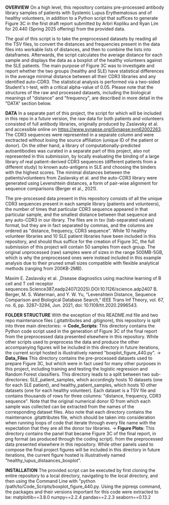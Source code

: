 **OVERVIEW**
On a high level, this repository contains pre-processed antibody library samples of patients with Systemic Lupus Erythematosus and of healthy volunteers, in addition to a Python script that suffices to generate Figure 3C in the first draft report submitted by Arbri Kopliku and Ryan Lim for 20.440 (Spring 2025 offering) from the provided data. 

The goal of this script is to take the preprocessed datasets by reading all the TSV files, to convert the distances and frequencies present in the data files into workable lists of distances, and then to combine the lists into dataframes. Afterwards, the script calculates the average distance for each sample and displays the data as a boxplot of the healthy volunteers against the SLE patients. The main purpose of Figure 3C was to investigate and report whether the two groups (healthy and SLE) have statistical differences in the average minimal distance between all their CDR3 libraries and any identified auto-CDR3. The statistical analysis is performed via a two-sided Student's t-test, with a critical alpha-value of 0.05. Please note that the structures of the raw and processed datasets, including the biological meanings of "distance" and "frequency", are described in more detail in the "DATA" section below.

**DATA**
In a separate part of this project, the script for which will be included in this repo in a future version, the raw data for both patients and volunteers consisted of full antibody libraries, originally produced by Zaslavsky et al. and accessible online on https://www.synapse.org/Synapse:syn62002263. The CDR3 sequences were represented in a separate column and were exctracted without losing the source affiliation (unique ID of the patient or donor). On the other hand, a library of computationally-predicted autoantibodies was curated in a separate part of this project, also not represented in this submission, by locally evaluating the binding of a large library of real patient-derived CDR3 sequences (different patients from a different study) to known auto-antigens in SLE and choosing the binders with the highest scores. The minimal distances between the patients/volunteers from Zaslavsky et al. and the auto-CDR3 library were generated using Levenshtein distances, a form of pair-wise alignment for sequence comparisons (Berger et al., 2021). 

The pre-processed data present in this repository consists of all the unique CDR3 sequences present in each sample library (patients and volunteers), the number of times that particular CDR3 sequence appeared in that particular sample, and the smallest distance between that sequence and any auto-CDR3 in our library. The files are in tsv (tab-separated values) format, but they are in fact separated by commas, and the columns are ordered as "distance, frequency, CDR3 sequence". While 10 healthy volunteer libraries and 10 SLE patient libraries have been included in this repository, and should thus suffice for the creation of Figure 3C, the full submission of this project will contain 50 samples from each group. The original unprocessed (raw) samples were of sizes in the range 500MB-5GB, which is why the preprocessed ones were instead included in this example analysis due to their pruned small sizes compatible with flexible analytical methods (ranging from 200KB-2MB).

Maxim E. Zaslavsky et al. ,Disease diagnostics using machine learning of B cell and T cell receptor sequences.Science387,eadp2407(2025).DOI:10.1126/science.adp2407
B. Berger, M. S. Waterman, and Y. W. Yu, “Levenshtein Distance, Sequence Comparison and Biological Database Search,” IEEE Trans Inf Theory, vol. 67, no. 6, pp. 3287–3294, Jun. 2021, doi: 10.1109/tit.2020.2996543.

**FOLDER STRUCTURE**
With the exception of this README.md file and two repo maintenance files (.gitattributes and .gitignore), this repository is split into three main directories:
-> **Code_Scripts**: This directory contains the Python code script used in the generation of Figure 3C of the final report from the preprocessed data presented elsewhere in this repository. While other scripts used to preprocess the data and produce the other accompanying figures will be included in this directory in future iterations, the current script hosted is illustratively named "boxplot_figure_440.py".
-> **Data_Files** This directory contains the pre-processed datasets used to prepare Figure 3C, but which were in fact used for many other purposes in this project, including training and testing the logistic regression and Random Forest classifiers. This directory leads to a split between two sub-directories: SLE_patient_samples, which accordingly hosts 10 datasets (one for each SLE patient), and healthy_patient_samples, which hosts 10 other datasets (one for each healthy volunteer). Each dataset is a TSV file and contains thousands of rows for three columns: "distance, frequency, CDR3 sequence". Note that the original numerical donor ID from which each sample was collected can be extracted from the names of the corresponding dataset files. Also note that each directory contains the maintenance .gitattributes file, which should be taken into consideration when running loops of code that iterate through every file name with the expectation that they are all the donor tsv libraries.
-> **Figure Plots**: This directory contains the panel that became Figure 3C of the final report, in png format (as produced through the coding script). from the preprocessed data presented elsewhere in this repository. While other panels used to compose the final project figures will be included in this directory in future iterations, the current figure hosted is illustratively named "healthy_lupus_distaances_boxplot".

**INSTALLATION**
The provided script can be executed by first cloning the entire repository to a local directory, navigating to the local directory, and then using the Command Line with "python /path/to/Code_Scripts/boxplot_figure_440.py. Using the pipreqs command, the packages and their versions important for this code were extracted to be:
matplotlib==3.8.0
numpy==2.2.4
pandas==2.2.3
seaborn==0.13.2
